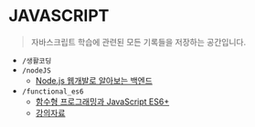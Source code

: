 # JAVASCRIPT
> 자바스크립트 학습에 관련된 모든 기록들을 저장하는 공간입니다.

- `/생활코딩`
- `/nodeJS`
  - [Node.js 웹개발로 알아보는 백엔드 ](https://www.inflearn.com/course/node-js-%EC%9B%B9%EA%B0%9C%EB%B0%9C/lecture/6125)
- `/functional_es6`
  - [함수형 프로그래밍과 JavaScript ES6+](https://www.inflearn.com/course/functional-es6#)
  - [강의자료](https://github.com/indongyoo/functional-javascript-01)